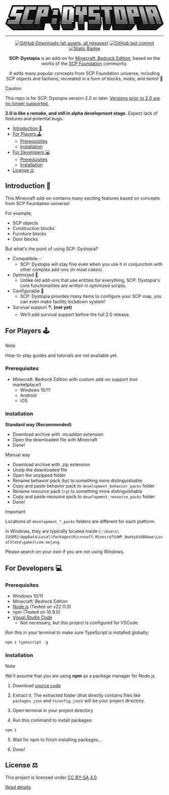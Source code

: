 <div align="center">

<img src="./media/logo.webp" alt="Logo" title="SCP: Dystopia" height="80" />

<hr/>

[![GitHub Downloads (all assets, all releases)](https://img.shields.io/github/downloads/lc-studios-mc/scp-dystopia/total?style=for-the-badge)](https://github.com/lc-studios-mc/scp-dystopia/releases)
[![GitHub last commit](https://img.shields.io/github/last-commit/lc-studios-mc/scp-dystopia?style=for-the-badge)](https://github.com/lc-studios-mc/scp-dystopia/commits/)
[![Static Badge](https://img.shields.io/badge/Discord-%235865F2?style=for-the-badge&logo=discord&logoColor=%23ffffff)](https://discord.gg/K2mxsJ2trE)

**SCP: Dystopia** is an add-on for [Minecraft: Bedrock Edition](https://www.minecraft.net/), based on the works of the [SCP Foundation](https://scp-wiki.wikidot.com/) community.

It adds many popular concepts from SCP Foundation universe, including SCP objects and factions, recreated in a form of blocks, mobs, and items! 🧊

</div>

> [!CAUTION]
> This repo is for SCP: Dystopia version 2.0 or later.
> <ins>Versions prior to 2.0 are no longer supported.</ins>
> 
> **2.0 is like a remake, and still in alpha development stage.**
> Expect lack of features and potential bugs.

- [Introduction 🌟](#introduction-)
- [For Players 🕹️](#for-players-️)
  - [Prerequisites](#prerequisites)
  - [Installation](#installation)
- [For Developers 💻](#for-developers-)
  - [Prerequisites](#prerequisites-1)
  - [Installation](#installation-1)
- [License ⚖️](#license-️)

## Introduction 🌟

This Minecraft add-on contains many exciting features based on concepts from SCP Foundation universe!

For example,

- SCP objects
- Construction blocks
- Furniture blocks
- Door blocks

But what's the point of using SCP: Dystopia?

- Compatibile ✅
  - SCP: Dystopia will stay fine even when you use it in conjunction with other complex add-ons (*in most cases*).
- Optimized 🚀
  - Unlike old add-ons that use entities for everything, SCP: Dystopia's core functionalities are written in optimized scripts.
- Configurable 🔧
  - SCP: Dystopia provides many items to configure your SCP map, you can even make facility lockdown system!
- Survival support 🪓 **(not yet)**
  - We'll add survival support before the full 2.0 release.

## For Players 🕹️

> [!NOTE]
> How-to-play guides and tutorials are not available yet.

### Prerequisites

- Minecraft: Bedrock Edition with custom add-on support (not marketplace!)
  - Windows 10/11
  - Android
  - iOS

### Installation

**Standard way (Recommended)**

- Download archive with .mcaddon extension
- Open the downloaded file with Minecraft
- Done!

Manual way
- Download archive with .zip extension
- Unzip the downloaded file
- Open the unzipped folder
- Rename behavior pack (`bp`) to something more distinguishable
- Copy and paste behavior pack to `development_behavior_packs` folder
- Rename resource pack (`rp`) to something more distinguishable
- Copy and paste resource pack to `development_resource_packs` folder
- Done!

> [!IMPORTANT]
> Locations of `development_*_packs` folders are different for each platform.
>
> In Windows, they are typically located inside `C:\Users\{USER}\AppData\Local\Packages\Microsoft.MinecraftUWP_8wekyb3d8bbwe\LocalState\games\com.mojang`.
>
> Please search on your own if you are not using Windows. 

## For Developers 💻

### Prerequisites

- Windows 10/11
- Minecraft: Bedrock Edition
- [Node.js](https://nodejs.org/) (Tested on v22.11.0)
- npm (Tested on 10.9.0)
- [Visual Studio Code](https://code.visualstudio.com/)
  - Not necessary, but this project is configured for VSCode.

Run this in your terminal to make sure TypeScript is installed globally:

```powershell
npm i typescript -g
```

### Installation

> [!NOTE]
> We'll assume that you are using **npm** as a package manager for Node.js.

1. Download [source code](https://github.com/lc-studios-mc/scp-dystopia/archive/refs/heads/main.zip)

2. Extract it. The extracted folder (that directly contains files like `packages.json` and `tsconfig.json`) will be your project directory.

3. Open terminal in your project directory

4. Run this command to install packages:

```powershell
npm i
```

5. Wait for npm to finish installing packages...

6. Done!

## License ⚖️

This project is licensed under [CC BY-SA 4.0](https://creativecommons.org/licenses/by-sa/4.0/).

[Read details](./LICENSE.md)
